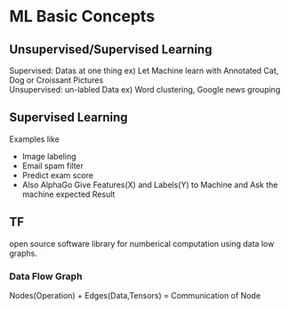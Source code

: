 # ML Basic Concepts

## Unsupervised/Supervised Learning
Supervised: Datas at one thing ex) Let Machine learn with Annotated Cat, Dog or Croissant Pictures  
Unsupervised: un-labled Data ex) Word clustering, Google news grouping

## Supervised Learning
Examples like
- Image labeling
- Email spam filter
- Predict exam score
- Also AlphaGo
Give Features(X) and Labels(Y) to Machine and Ask the machine expected Result

## TF
open source software library for numberical computation using data low graphs.  
### Data Flow Graph
Nodes(Operation) + Edges(Data,Tensors) = Communication of Node
